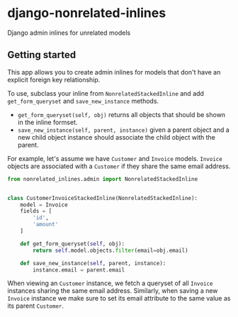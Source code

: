 # django-nonrelated-inlines

Django admin inlines for unrelated models

## Getting started

This app allows you to create admin inlines for models that don't have an
explicit foreign key relationship.

To use, subclass your inline from
`NonrelatedStackedInline` and add `get_form_queryset` and `save_new_instance`
methods.

* `get_form_queryset(self, obj)` returns all objects that should be shown in
  the inline formset.
* `save_new_instance(self, parent, instance)` given a parent object and a new
  child object instance should associate the child object with the parent.

For example, let's assume we have `Customer` and `Invoice` models. `Invoice`
objects are associated with a `Customer` if they share the same email address.

```python
from nonrelated_inlines.admin import NonrelatedStackedInline


class CustomerInvoiceStackedInline(NonrelatedStackedInline):
    model = Invoice
    fields = [
        'id',
        'amount'
    ]

    def get_form_queryset(self, obj):
        return self.model.objects.filter(email=obj.email)

    def save_new_instance(self, parent, instance):
        instance.email = parent.email
```

When viewing an `Customer` instance, we fetch a queryset of all `Invoice`
instances sharing the same email address. Similarly, when saving a new `Invoice`
instance we make sure to set its email attribute to the same value as its parent
`Customer`.
